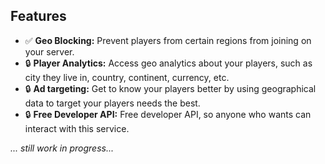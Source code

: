 ## Features
- ✅ **Geo Blocking:** Prevent players from certain regions from joining on your server.
- 🔒 **Player Analytics:** Access geo analytics about your players, such as city they live in, country, continent, currency, etc.
- 🔒 **Ad targeting:** Get to know your players better by using geographical data to target your players needs the best.
- 🔒 **Free Developer API:** Free developer API, so anyone who wants can interact with this service.

*... still work in progress...*